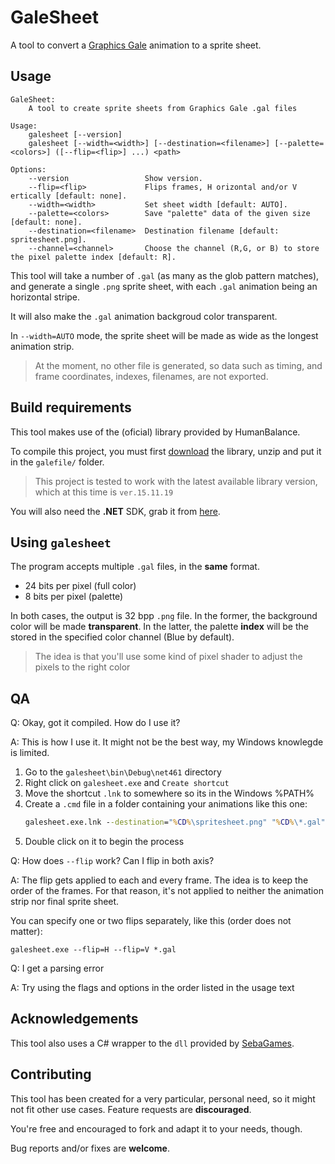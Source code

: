 # GaleSheet

A tool to convert a [Graphics Gale](https://graphicsgale.com/us/) animation to a sprite sheet.

## Usage

```
GaleSheet: 
    A tool to create sprite sheets from Graphics Gale .gal files

Usage:
    galesheet [--version]
    galesheet [--width=<width>] [--destination=<filename>] [--palette=<colors>] ([--flip=<flip>] ...) <path>

Options:
    --version                 Show version.
    --flip=<flip>             Flips frames, H orizontal and/or V ertically [default: none].
    --width=<width>           Set sheet width [default: AUTO].
    --palette=<colors>        Save "palette" data of the given size [default: none].
    --destination=<filename>  Destination filename [default: spritesheet.png].
    --channel=<channel>       Choose the channel (R,G, or B) to store the pixel palette index [default: R].
```

This tool will take a number of `.gal` (as many as the glob pattern matches), and generate
a single `.png` sprite sheet, with each `.gal` animation being an horizontal stripe.

It will also make the `.gal` animation backgroud color transparent.

In `--width=AUTO` mode, the sprite sheet will be made as wide as the longest animation strip.

> At the moment, no other file is generated, so data such as timing, and frame coordinates, indexes, filenames, are not exported.

## Build requirements

This tool makes use of the (oficial) library provided by HumanBalance.

To compile this project, you must first [download](https://graphicsgale.com/us/download.html) the library, unzip and put it in the `galefile/` folder.

> This project is tested to work with the latest available library version, which at this time is `ver.15.11.19`

You will also need the **.NET** SDK, grab it from [here](https://dotnet.microsoft.com/learn/dotnet/hello-world-tutorial).

## Using `galesheet`

The program accepts multiple `.gal` files, in the **same** format.

- 24 bits per pixel (full color)
- 8 bits per pixel (palette)

In both cases, the output is 32 bpp `.png` file.
In the former, the background color will be made **transparent**.
In the latter, the palette **index** will be the stored in the specified color channel (Blue by default).

> The idea is that you'll use some kind of pixel shader to adjust the pixels to the right color

## QA

Q: Okay, got it compiled. How do I use it?

A: This is how I use it.
 It might not be the best way, my Windows knowlegde is limited.

1. Go to the `galesheet\bin\Debug\net461` directory
1. Right click on `galesheet.exe` and `Create shortcut`
1. Move the shortcut `.lnk` to somewhere so its in the Windows %PATH%
1. Create a `.cmd` file in a folder containing your animations like this one:
    ```cmd
    galesheet.exe.lnk --destination="%CD%\spritesheet.png" "%CD%\*.gal"
    ```
1. Double click on it to begin the process

Q: How does `--flip` work? Can I flip in both axis?

A: The flip gets applied to each and every frame.
 The idea is to keep the order of the frames. For that reason, 
 it's not applied to neither the animation strip nor final sprite sheet.

 You can specify one or two flips separately, like this (order does not matter): 
 ```
 galesheet.exe --flip=H --flip=V *.gal
 ```
Q: I get a parsing error

A: Try using the flags and options in the order listed in the usage text

## Acknowledgements

This tool also uses a C# wrapper to the `dll` provided by [SebaGames](https://twitter.com/sebagamesdev).

## Contributing

This tool has been created for a very particular, personal need, so it might not fit other use cases. Feature requests are **discouraged**.  

You're free and encouraged to fork and adapt it to your needs, though.

Bug reports and/or fixes are **welcome**.